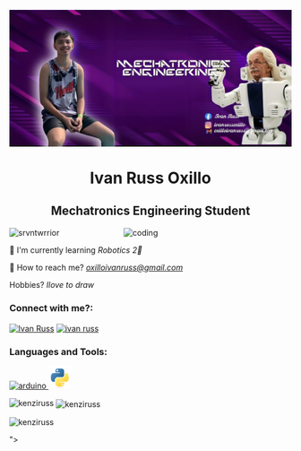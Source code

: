 <img align="center" alt="coding" width="1000" 
  src="417028981_1330670034315677_8158937925295529830_n (1).jpg">


<h1 align="center">Ivan Russ Oxillo</h1>
<h2 align="center"> Mechatronics Engineering Student </h3>


<img align="right" alt="coding" width="300" lenght="600" src="https://64.media.tumblr.com/cad6d25d7e859f91d586bc08b93d0680/6138c75039bd424c-a7/s500x750/2596a82fa0e62ef42a8ab29668be6da4d9d3fb28.gif">

<p align="left"> <img src="https://komarev.com/ghpvc/?username=srvntwrrior&label=Profile%20views&color=0e75b6&style=flat" alt="srvntwrrior" /> </p>

📖 I'm currently learning *Robotics 2🤖*

📨 How to reach me? *oxilloivanruss@gmail.com*
    
   Hobbies? *Ilove to draw*
   


<h3 align="left">Connect with me?:</h3>
<p align="left">
<a href="https://www.facebook.com/ivanruss.oxillo.3?mibextid=ZbWKwL" target="blank"><img align="center" src="https://raw.githubusercontent.com/rahuldkjain/github-profile-readme-generator/master/src/images/icons/Social/facebook-alt.svg" alt="Ivan Russ" height="40" width="40" /></a>
<a href="https://www.instagram.com/ivanrussoxillo?igsh=MXQ5ZzZ2MWt3MWhoYg==" target="blank"><img align="center" src="https://raw.githubusercontent.com/rahuldkjain/github-profile-readme-generator/master/src/images/icons/Social/instagram.svg" alt="ivan russ" height="40" width="40" /></a>
</p>

<h3 align="left">Languages and Tools:</h3>
<p align="left"> <a href="https://www.cprogramming.com/" target="_blank" rel="noreferrer"> <img src="https://cdn.worldvectorlogo.com/logos/arduino-1.svg" alt="arduino" width="40" height="40"/> </a> <a href="https://www.python.org" target="_blank" rel="noreferrer"> <a href="https://www.python.org" target="_blank" rel="noreferrer"> <img src="https://raw.githubusercontent.com/devicons/devicon/master/icons/python/python-original.svg" alt="python" width="40" height="40"/> </a> </p>

<p><img align="left" src="https://github-readme-stats.vercel.app/api/top-langs?username=kenziruss&show_icons=true&locale=en&layout=compact" alt="kenziruss" /></p>

<p>&nbsp;<img align="center" src="https://github-readme-stats.vercel.app/api?username=kenziruss&show_icons=true&locale=en" alt="kenziruss" /></p>

<p><img align="center" src="https://github-readme-streak-stats.herokuapp.com/?user=srvntwrrior&" alt="kenziruss" /></p>">


